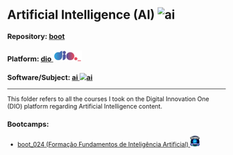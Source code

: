 # Artificial Intelligence (AI)  <img src="https://github.com/PedroHeeger/main/blob/main/0-aux/logos/contet/ai.jpg" alt="ai" width="auto" height="45">

### Repository: [boot](../../)
### Platform: <a href="../">dio   <img src="https://github.com/PedroHeeger/main/blob/main/0-aux/logos/plataforma/dio.jpeg" alt="dio" width="auto" height="25"></a>
### Software/Subject: <a href="./">ai    <img src="https://github.com/PedroHeeger/main/blob/main/0-aux/logos/contet/ai.jpg" alt="ai" width="auto" height="25"></a>

---

This folder refers to all the courses I took on the Digital Innovation One (DIO) platform regarding Artificial Intelligence content.

### Bootcamps:
- <a href="./boot_024/">boot_024 (Formação Fundamentos de Inteligência Artificial)   <img src="./boot_024/0-aux/logo_boot.png" alt="boot_024" width="auto" height="25"></a>